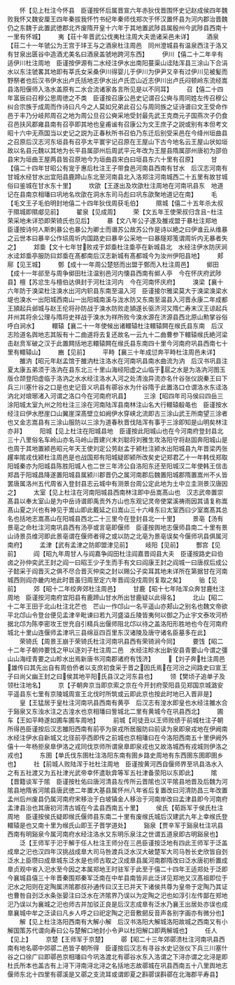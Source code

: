 <!-- { "loadSidebar": true } -->
　　怀【见上杜注今怀县　臣谨按怀后属晋宣六年赤狄伐晋围怀史记赵成侯四年魏败我怀又魏安厘王四年秦拔我怀竹书纪年秦师伐郑次于怀汉置怀县为河内郡治晋魏仍之东魏于此置武徳郡北齐废隋开皇十六年于其地置武陟县属殷州今武陟县西南十一里有怀城】
　　夷【荘十年晋武公伐夷杜注周大夫诡诸采邑未详】
　　酒泉【荘二十一年虢公为王宫于玤王与之酒泉杜注周邑　同州澄城县有温泉西注于洛又有甘泉出匮谷中造酒尤美名曰酒泉盖虢地跨河东西】
　　伊川【僖二十二年辛有适伊川杜注周地　臣谨按伊源有二水经注伊水出南阳蔓渠山迳陆浑县三涂山下合涓水以东注虢畧其地即有莘氏女采桑伊川得婴儿于伊川为伊尹又辛有过伊川见被髪而野祭者也后汉书伊水出卢氏括地志伊水出卢氏峦山近志伊川出卢氏闷顿岭东流经嵩县洛阳偃师入洛水盖原有二水合流诸家各言所见是以不同耳】
　　召【僖二十四年富辰曰召穆公思周徳之不类　臣谨按召康公邑史记谓召公奭与周同姓左传召穆公纠合宗族于成周而作诗曰凡今之人莫如兄弟此召公与周同族之证诗谱曰文王受命作邑于丰乃分岐邦周召之地为周公旦召公奭采地受封最先武王克商元子国燕次子仍食召邑扶风郡雍县南有召亭即其地也皇甫谧有召康公为文王庶子之説或别有本但考文昭十六中无燕国当以史记之説为正春秋所书召伯乃东迁后别受采邑在今绛州垣曲县之召原后汉志河东垣县有召亭太平寰宇记召原在王屋山下古今地名云王屋山状如垣故以名县元魏以其地为长平县属邵州后周武平元年改为王屋县隋属邵州唐初为邵伯县宋为垣曲王屋两县皆召原地今为垣曲县宋白曰垣县东六十里有召原】
　　甘【僖二十四年甘昭公有宠于惠后杜注王子带食邑河南县西南有甘水　后汉志河南有甘城水经甘水出宜阳县鹿蹄山东北至河南县北入洛郑注河南城西二十五里有故甘城俗曰鉴城在甘水东十里】
　　坎欿【王遂出及坎欿杜注周地在河南巩县东　地道记在县南京相璠曰巩地名坎欿在洞水东司马彪曰巩东欿聚地道记在南】
　　毛【毛文王子毛伯明封地僖二十四年狄伐周获毛伯】
　　隰城【僖二十五年杀太叔于隰城即隰郕见前】
　　翟泉【见成周】
　　荣【文五年王使荣叔归含且杜注荣采地未详恐即荣锜氏也见后】
　　暴【文八年公子遂及雒戎盟于暴杜注郑地　臣谨按诗何人斯刺暴公也暴公为卿士而谮苏公故苏公作是诗以絶之曰伊谁云从维暴之云世本曰暴辛公作埙周圻内国路史曰暴辛公采地一曰暴隧郑笺谓周圻内无暴者失之】
　　邥埀【文十七年甘败戎于邥埀杜注埀亭在新城县北　水经注伊水防厌涧水迳邥埀亭服防曰邥埀在髙都南后汉志新城有髙都城今为汝州伊阳县地】
　　郏鄏【见王城】
　　鄄【成十一年周公楚怒而出盟于鄄而入杜注周邑】
　　鄇田【成十一年郤至与周争鄇田杜注温别邑河内懐县西南有鄇人亭　今在怀庆府武陟县】檀【苏忿生与檀伯达俱封于河杜注河内　今在河南怀庆府】
　　溴梁【襄十六年防于溴梁杜注溴水出河内轵县东南至温入河　臣谨接尔雅梁莫大于溴梁溴梁水堤也溴水一出阳城西南山一出阳城南溪与泷水防又东南至温县入河晋永康二年成都王頴起兵邺城与赵王伦将孙防战于溴水防败走頴遂长驱济河又隋仁寿末汉王谅起兵幷州其将余公理与隋将史祥战于溴水为祥所败今溴水源在济源县西北原山勲掌谷俗呼白涧水】
　　轘辕【襄二十一年使候出诸轘辕杜注轘辕闗在缑氏县东南　后汉志险道名舆地志其阪有十二曲道将去复还故名一云九十二曲曹参下轘辕缑氏絶河梁击赵贲军破之汉于此置闗括地志轘辕闗在缑氏县东南四十里今河南府巩县西南七十里有轘辕山】
　　豳【见前】
　　平畤【襄三十年成愆奔平畤杜注周邑未详】
　　雒汭【昭元年赵孟馆于雒汭杜注洛水在河南巩县南水曲流为汭　后汉书巩县注夏太康五弟须于洛汭在县东北三十里山海经阳虚之山临于扈之水是为洛汭河图玉版仓颉登阳虚临于洛汭之水水经注洛水入河之处清浊异流亦名什谷张仪説秦王曰下兵三川塞什谷之口是也史记音义巩县有鄩谷水为什谷隋于此置洛口仓谓洛水东迳洛汭北对琅琊渚入河谓之洛口今在河南府巩县】
　　三涂【昭四年司马侯曰四岳三涂阳城太室九州之险杜注三涂在河南陆浑县南林注山名大行轘辕殽黾也　臣谨按水经注曰伊水厯崖口山翼崖深髙壁立如阙伊水穿峡北流即古三涂山武王所南望三涂者也又金志嵩县有三涂山服防以三涂为道春秋晋伐陆浑有事于三涂即知是山明矣林注亦非】
　　阳城【见上杜注在阳城县地　臣谨按此阳城山也在今河南府登封县北三十八里俗名车岭山亦名马岭山晋建兴末刘聪将刘雅生攻洛阳守将赵固奔阳城山是也周于其地置颍邑昭元年天王使刘定公劳赵孟于颍杜注颍水出阳城县九年晋梁丙张趯率隂戎伐颍杜注周邑是也战国郑有阳城疑即颍所改矣史记郑君乙十一年韩伐郑取阳城秦亦为阳城县陈胜阳城人也二世三年沛公自洛阳东还至阳城汉二年使韩王信击郑昌于阳城昌降遂置阳城县属颍川郡晋仍之属河南郡后魏置阳城郡隋置嵩州不乆皆罢唐属洛州五代周省入登封县志云城中有测景台周公定此地为土中立圭测景汉唐因之】
　　太室【见上杜注在河南阳城县西南林注即中岳嵩髙山也　汉志武帝置崇髙县以奉太室山是为中岳诗谱即禹贡外方山也东观记灵帝使棠溪祷雨因其请复称嵩髙山夏之兴也有神见于嵩山即此戴延之曰嵩山三十六峰东曰太室西曰少室嵩髙其总名也括地志嵩髙山在阳城县西北二十三里今在登封县北一十里】
　　景亳【汤有景亳之命杜注河南巩县西有汤亭或言亳即偃师　臣谨按舆地志偃师县南二十里有景山诗景员维河即此景亳谓在偃师者得之或以防之北亳为景亳误矣今偃师巩县俱属河南府】
　　孟津【武有孟津之防即盟津见前】
　　岐阳【见前】
　　酆宫【见前】
　　阎【昭九年周甘人与阎嘉争阎田杜注阎嘉晋阎县大夫　臣谨按路史曰伯卤之孙仲奕武王封之阎一曰昭王少子生而手有文曰阎康王封之阎城一曰唐叔后成公子懿采于阎晋灭之俱不尽合晋灭仲奕之封以赐公子奕耳其地未详所在第据甘在河南城西则阎亦畿内地此时晋虽归周至定六年晋阎没戍周则复取之矣】
　　骀【见前】
　　郊【昭十二年绞奔郊杜注周邑】
　　甘鹿【昭十七年陆浑众奔甘鹿杜注周地　臣谨按河南府宜阳县有鹿蹄山甘水所出甘鹿疑以此得名】
　　北山【昭二十二年王田于北山杜注北芒也　芒山一作邙山一名平遥山亦郏山之别名也魏文帝欲平北邙山令登台便见孟津辛毗谏曰若九河盛溢丘陵皆夷何以御之乃止宇文泰攻河桥据北邙为陈李密攻王世充自引精兵出偃师阻北邙以待之盖洛阳形胜地也今在河南府城北十里山连偃师孟津巩三县绵亘四百里东汉诸陵及唐守诸名臣墓多在此】
　　荣锜氏【周景王崩于荣锜氏杜注河南巩县西有荣锜涧今同】
　　要饯【昭二十二年子朝帅要饯之甲以逐刘子杜注周二邑　水经注畛水出新安县青要山今谓之彊山山海绖青要之山畛水出焉新唐书河南郡诸府有饯济】
　　【刘子奔杜注周邑　雄传曰其先出自有周伯侨者以支庶初食采于晋之因氏焉在河汾之间路史曰宣王子曰尚父幽王封之曰侯其地平阳氏县汉之河东县也】
　　领【樊顷子追单子及领杜注地名】
　　京【子朝奔京当即京索之京在今开封府荥阳县见郑国京城潞安平遥县东七里有京陵城周宣王北伐时所筑或云即此京也按此时地已入晋非是】
　　皇【王猛居于皇杜注河南巩县西南有黄亭　后汉志有湟水即皇也水经注雒水合于谿泉又东浊水注之古湟水也京相璠曰訾城北二里有黄城今在巩县西北】
　　圃车【王如平畤遂如圃车圃车周地】
　　前城【司徒丑以王师败绩于前城杜注子朝所得邑臣谨按后汉志雒阳西南有前亭为泉戎所居服防曰前读为泉即泉戎地在伊阙南水经注伊水自新城又北径前亭西即传之前城也京相璠曰在今洛阳西南五十里伊阙外僖十一年杨拒泉臯伊洛之戎同伐京师所谓泉臯即泉戎也又故洛城西有戎城则伊洛之戎也】
　　东圉【单氏伐东圉杜注洛阳东南有圉乡路史周地有东西圉东圉即圉乡也】
　　社【前城人败陆浑于社杜注周地　臣谨按黄河西自偃师界至巩县洛水入之有五社渡又为五社津光武帝幸怀遣耿弇等军五社津备荥阳以东即此】
　　隂【晋籍谈军于隂　臣谨按杜佑曰唐河清县左传所云晋隂也汉平隂县地晋及后魏为河隂县地隋省河隂县唐武徳二年置大基县属怀州八年省后复置改曰河清防昌三年改置孟州后州废县仍属河南府宋移治于白坡镇金人移治于河南岸改曰孟津县即今河南府孟津县治也其唐初河清古城在今孟县西南五十里】
　　侯氏【荀跞军于侯氏杜注周地　臣谨按侯氏疑即缑氏偃师县东南二十里有废缑氏城后汉建武九年上幸缑氏登轘辕是也又南十里为缑氏山即王子晋学道处】
　　谿泉【贾辛军于谿泉杜注巩县西南有明谿泉今属河南府水经注洛水又东明乐泉注之世谓五道泉即古明谿泉也】
　　泛【王师军于汜于解于任人杜注王师分在三邑臣谨按泛地有四此王师军于泛盖成臯之汜也汉四年汉挑战成臯大司马咎渡兵泛水汉大破楚军大司马咎长史欣皆自刭泛水上臣瓒曰成臯城东泛水是也师古取之汉成臯县属河南郡隋改曰泛水唐初析置成臯贞观中省入汜水至今因之本属郑地王时驻军于此至于僖二十四年王适郑处于泛即今襄城县僖三十年晋秦围郑秦军泛南在中牟县南皆非此泛详见郑地又汉髙祖即位于汜水之阳则在定陶属济隂郡叔孙通传曰汉王已并天下诸侯共尊为皇帝于定陶乃其证也曹咎自刭泛水条张晏注曰泛水在济隂界乃误以为定陶之汜也如淳引左传鄙在郑地汜乃误以为襄城之汜也师古并加驳正良是后汉志成臯有泛水乃襄王出居处亦误也成臯襄城中牟之泛读曰凡乡人呼之曰祀定陶之汜音敷劒反音声各别字画亦有微分也】
　　解【见上杜注洛阳西南有大解小解　后汉书洛阳大解城洛阳故城之西南又有小解国策苏代谓向寿曰公与楚解口地封小令尹以杜阳解口即两解城也】
　　任人【见上】
　　京楚【王师军于京楚】
　　鄩【昭二十三年郊鄩溃杜注河南巩县西南有地名鄩中郊鄩二邑皆子朝所得　臣谨按后汉志有寻谷水史记张仪下兵三川塞什谷之口徐广曰即鄩邑京相璠曰今巩洛渡北有鄩谷水东入洛谓之下浔亦谓之北浔是即杜氏所本也盖古有上浔下浔南浔北浔之名括地志故鄩城在巩县西南五十八里舆地志偃师东北十四里有鄩溪是又鄩之支流耳或谓即夏之斟鄩误斟鄩在北海郡平寿县】
